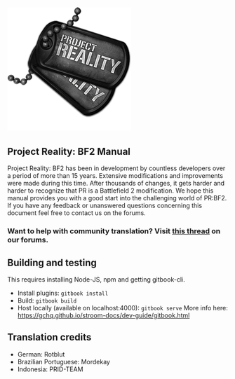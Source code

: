 ## ![](assets/PR_v1_Logo.png)

## **Project Reality: BF2 Manual**

Project Reality: BF2 has been in development by countless developers over a period of more than 15 years. Extensive modifications and improvements were made during this time. After thousands of changes, it gets harder and harder to recognize that PR is a Battlefield 2 modification. We hope this manual provides you with a good start into the challenging world of PR:BF2. If you have any feedback or unanswered questions concerning this document feel free to contact us on the forums.

### **Want to help with community translation? Visit** [**this thread**](https://www.realitymod.com/forum/showthread.php?t=75501) **on our forums.**

## Building and testing
This requires installing Node-JS, npm and getting gitbook-cli.
 - Install plugins: `gitbook install`
 - Build: `gitbook build`
 - Host locally (available on localhost:4000): `gitbook serve`
More info here: https://gchq.github.io/stroom-docs/dev-guide/gitbook.html

## Translation credits
- German: Rotblut
- Brazilian Portuguese: Mordekay
- Indonesia: PRID-TEAM
